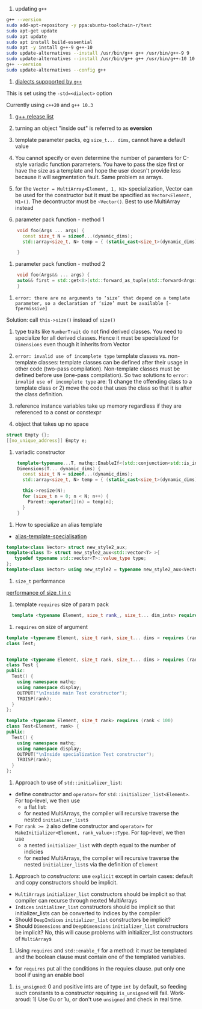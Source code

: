 
1. updating `g++`

```bash
g++ --version
sudo add-apt-repository -y ppa:ubuntu-toolchain-r/test
sudo apt-get update
sudo apt update
sudo apt install build-essential
sudo apt -y install g++-9 g++-10
sudo update-alternatives --install /usr/bin/g++ g++ /usr/bin/g++-9 9
sudo update-alternatives --install /usr/bin/g++ g++ /usr/bin/g++-10 10
g++ --version
sudo update-alternatives --config g++
```

1. [dialects suppported by `g++`](https://gcc.gnu.org/onlinedocs/gcc/C-Dialect-Options.html)

This is set using the `-std=<dialect>`  option

Currently using `c++20` and `g++ 10.3`

1. [g++ release list](https://gcc.gnu.org/releases.html)

1. turning an object "inside out" is referred to as __eversion__

1. template parameter packs, eg `size_t... dims`, cannot have a default value

1. You cannot specify or even determine the number of paramters for C-style variadic function parameters.  You have to pass the size first or have the size as a template and hope the user doesn't provide less because it will segmentation fault.  Same problem as arrays.

1. for the `Vector = MultiArray<Element, 1, N1>` specialization, Vector can be used for the constructor but it must be specified as `Vector<Element, N1>()`. The decontructor must be `~Vector()`. Best to use MultiArray instead


1. parameter pack function - method 1
```C++
    void foo(Args ... args) {
      const size_t N = sizeof...(dynamic_dims);
      std::array<size_t, N> temp = { (static_cast<size_t>(dynamic_dims))... };

    }
```

1. parameter pack function - method 2
```C++
    void foo(Args&& ... args) {
    auto&& first = std::get<0>(std::forward_as_tuple(std::forward<Args>(args)...));
    }
```

1. `error: there are no arguments to ‘size’ that depend on a template parameter, so a declaration of ‘size’ must be available [-fpermissive]`

Solution:  call `this->size()` instead of `size()`

    
1. type traits like `NumberTrait` do not find derived classes.  You need to specialize for all derived classes. Hence it must be specialized for `Dimensions` even though it inherits from Vector

1. `error: invalid use of incomplete type` template classes vs. non-template classes: template classes can be defined after their usage in other code (two-pass compilation).   Non-template classes must be defined before use (one-pass compilation).    So two solutions to `error: invalid use of incomplete type` are: 1) change the offending class to a template class or 2) move the code that uses the class so that it is after the class definition.

1. reference instance variables take up memory regardless if they are referenced to a const or constexpr

1. object that takes up no space

```C++
struct Empty {}; 
[[no_unique_address]] Empty e;
```

1. variadic constructor

```C++
    template<typename...T, mathq::EnableIf<(std::conjunction<std::is_integral<T>...>::value)> = 0>
    Dimensions(T... dynamic_dims) {
      const size_t N = sizeof...(dynamic_dims);
      std::array<size_t, N> temp = { (static_cast<size_t>(dynamic_dims))... };

      this->resize(N);
      for (size_t n = 0; n < N; n++) {
        Parent::operator[](n) = temp[n];
      }
    }
```

1. How to specialize an alias template
  * [alias-template-specialisation](https://stackoverflow.com/questions/6622452/alias-template-specialisation)
```C++
template<class Vector> struct new_style2_aux;
template<class T> struct new_style2_aux<std::vector<T> >{
   typedef typename std::vector<T>::value_type type;
};
template<class Vector> using new_style2 = typename new_style2_aux<Vector>::type;
```

1. `size_t` performance

[performance of size_t in c](https://stackoverflow.com/questions/17384606/performance-of-size-t-in-c)

1. template `requires` size of param pack

```C++
  template <typename Element, size_t rank_, size_t... dim_ints> requires (sizeof...(dim_ints) > 0)
```

1. `requires` on size of argument

```C++
template <typename Element, size_t rank, size_t... dims > requires (rank < 100)
class Test;


template <typename Element, size_t rank, size_t... dims > requires (rank < 100)
class Test {
public:
  Test() {
    using namespace mathq;
    using namespace display;
    OUTPUT("\nInside main Test constructor");
    TRDISP(rank);
  }
};

template <typename Element, size_t rank> requires (rank < 100)
class Test<Element, rank> {
public:
  Test() {
    using namespace mathq;
    using namespace display;
    OUTPUT("\nInside specialization Test constructor");
    TRDISP(rank);
  }
};
```

1.  Approach to use of `std::initializer_list`:
  * define constructor and `operator=` for `std::initializer_list<Element>`. For top-level, we then use 
    * a flat list:
    * for nexted MultiArrays, the compiler will recursive traverse the nested `initializer_list`s
  * For `rank >= 2` also define constructor and `operator=` for `MakeInitializer<Element, rank_value>::Type`. For top-level, we then use 
    * a nested `initializer_list` with depth equal to the number of indicies
    * for nexted MultiArrays, the compiler will recursive traverse the nested `initializer_list`s via the definition of `Element`

1. Approach to *constructors*: use `explicit` except in certain cases: default and copy constructors should be implicit.
  * `MultiArray`s `initializer_list` constructors should be implicit so that compiler can recurse through nexted MultiArrays
  * `Indices` `initializer_list` constructors should be implicit so that initializer_lists can be converted to Indices by the compiler
  * Should `DeepIndices` `initializer_list` constructors be implicit? 
  * Should `Dimensions` and `DeepDimensions` `initializer_list` constructors be implicit? No, this will cause problems with initializer_list constructors of `MultiArray`s

1. Using `requires` and `std::enable_f` for a method: it must be templated and the boolean clause must contain one of the templated variables.
  * for `requires` put all the conditions in the requies clause.  put only one bool if using an enable bool 

1. `is_unsigned`: 0 and positive ints are of type `int` by default, so feeding such constants to a constructor requiring `is_unsigned` will fail.  Work-aroud: 1) Use 0u or 1u, or don't use `unsigned` and check in real time.